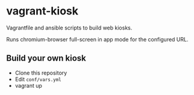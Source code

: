 vagrant-kiosk
=============

Vagrantfile and ansible scripts to build web kiosks.

Runs chromium-browser full-screen in app mode for the configured URL.

Build your own kiosk
--------------------

* Clone this repository
* Edit `conf/vars.yml`
* vagrant up

